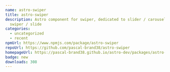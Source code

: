```yaml
---
name: astro-swiper
title: astro-swiper
description: Astro component for swiper, dedicated to slider / carousel / photo
  swiper / slide
categories:
  - uncategorized
  - recent
npmUrl: https://www.npmjs.com/package/astro-swiper
repoUrl: https://github.com/pascal-brand38/astro-swiper
homepageUrl: https://pascal-brand38.github.io/astro-dev/packages/astro-swiper/
badge: new
downloads: 308
---
```

